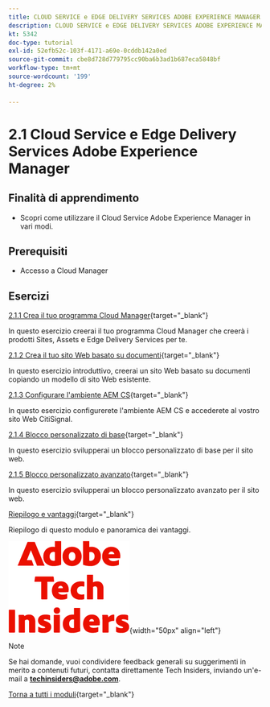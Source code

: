 ```yaml
---
title: CLOUD SERVICE e EDGE DELIVERY SERVICES ADOBE EXPERIENCE MANAGER
description: CLOUD SERVICE e EDGE DELIVERY SERVICES ADOBE EXPERIENCE MANAGER
kt: 5342
doc-type: tutorial
exl-id: 52efb52c-103f-4171-a69e-0cddb142a0ed
source-git-commit: cbe8d728d779795cc90ba6b3ad1b687eca5848bf
workflow-type: tm+mt
source-wordcount: '199'
ht-degree: 2%

---
```


# 2.1 Cloud Service e Edge Delivery Services Adobe Experience Manager

## Finalità di apprendimento

- Scopri come utilizzare il Cloud Service Adobe Experience Manager in vari modi.

## Prerequisiti

- Accesso a Cloud Manager

## Esercizi

[2.1.1 Crea il tuo programma Cloud Manager](./ex1.md){target="_blank"}

In questo esercizio creerai il tuo programma Cloud Manager che creerà i prodotti Sites, Assets e Edge Delivery Services per te.

[2.1.2 Crea il tuo sito Web basato su documenti](./ex2.md){target="_blank"}

In questo esercizio introduttivo, creerai un sito Web basato su documenti copiando un modello di sito Web esistente.

[2.1.3 Configurare l&#39;ambiente AEM CS](./ex3.md){target="_blank"}

In questo esercizio configurerete l&#39;ambiente AEM CS e accederete al vostro sito Web CitiSignal.

[2.1.4 Blocco personalizzato di base](./ex4.md){target="_blank"}

In questo esercizio svilupperai un blocco personalizzato di base per il sito web.

[2.1.5 Blocco personalizzato avanzato](./ex5.md){target="_blank"}

In questo esercizio svilupperai un blocco personalizzato avanzato per il sito web.

[Riepilogo e vantaggi](./summary.md){target="_blank"}

Riepilogo di questo modulo e panoramica dei vantaggi.

![Informazioni tecniche](./../../../assets/images/techinsiders.png){width="50px" align="left"}

>[!NOTE]
>
>Se hai domande, vuoi condividere feedback generali su suggerimenti in merito a contenuti futuri, contatta direttamente Tech Insiders, inviando un&#39;e-mail a **techinsiders@adobe.com**.

[Torna a tutti i moduli](../../../overview.md){target="_blank"}
